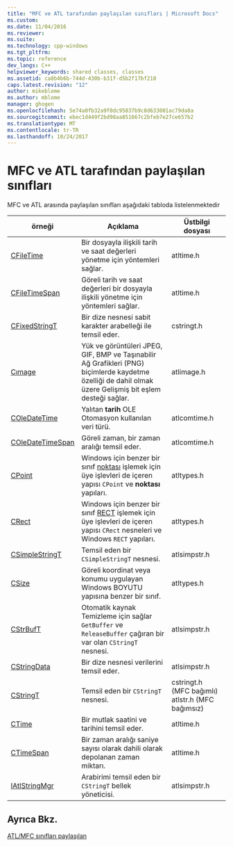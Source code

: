 ```yaml
---
title: "MFC ve ATL tarafından paylaşılan sınıfları | Microsoft Docs"
ms.custom: 
ms.date: 11/04/2016
ms.reviewer: 
ms.suite: 
ms.technology: cpp-windows
ms.tgt_pltfrm: 
ms.topic: reference
dev_langs: C++
helpviewer_keywords: shared classes, classes
ms.assetid: ca8b4b6b-744d-430b-b31f-d5b2f17bf210
caps.latest.revision: "12"
author: mikeblome
ms.author: mblome
manager: ghogen
ms.openlocfilehash: 5e74a0fb32a9f0dc95837b9c8d633001ac79da8a
ms.sourcegitcommit: ebec1d449f2bd98aa851667c2bfeb7e27ce657b2
ms.translationtype: MT
ms.contentlocale: tr-TR
ms.lasthandoff: 10/24/2017
---
```

# <a name="classes-shared-by-mfc-and-atl"></a>MFC ve ATL tarafından paylaşılan sınıfları
MFC ve ATL arasında paylaşılan sınıfları aşağıdaki tabloda listelenmektedir  
  
|örneği|Açıklama|Üstbilgi dosyası|  
|-----------|-----------------|-----------------|  
|[CFileTime](../../atl-mfc-shared/reference/cfiletime-class.md)|Bir dosyayla ilişkili tarih ve saat değerleri yönetme için yöntemleri sağlar.|atltime.h|  
|[CFileTimeSpan](../../atl-mfc-shared/reference/cfiletimespan-class.md)|Göreli tarih ve saat değerleri bir dosyayla ilişkili yönetme için yöntemleri sağlar.|atltime.h|  
|[CFixedStringT](../../atl-mfc-shared/reference/cfixedstringt-class.md)|Bir dize nesnesi sabit karakter arabelleği ile temsil eder.|cstringt.h|  
|[Cımage](../../atl-mfc-shared/reference/cimage-class.md)|Yük ve görüntüleri JPEG, GIF, BMP ve Taşınabilir Ağ Grafikleri (PNG) biçimlerde kaydetme özelliği de dahil olmak üzere Gelişmiş bit eşlem desteği sağlar.|atlimage.h|  
|[COleDateTime](../../atl-mfc-shared/reference/coledatetime-class.md)|Yalıtan **tarih** OLE Otomasyon kullanılan veri türü.|atlcomtime.h|  
|[COleDateTimeSpan](../../atl-mfc-shared/reference/coledatetimespan-class.md)|Göreli zaman, bir zaman aralığı temsil eder.|atlcomtime.h|  
|[CPoint](../../atl-mfc-shared/reference/cpoint-class.md)|Windows için benzer bir sınıf [noktası](../../mfc/reference/point-structure1.md) işlemek için üye işlevleri de içeren yapısı `CPoint` ve **noktası** yapıları.|atltypes.h|  
|[CRect](../../atl-mfc-shared/reference/crect-class.md)|Windows için benzer bir sınıf [RECT](../../mfc/reference/rect-structure1.md) işlemek için üye işlevleri de içeren yapısı `CRect` nesneleri ve Windows `RECT` yapıları.|atltypes.h|  
|[CSimpleStringT](../../atl-mfc-shared/reference/csimplestringt-class.md)|Temsil eden bir `CSimpleStringT` nesnesi.|atlsimpstr.h|  
|[CSize](../../atl-mfc-shared/reference/csize-class.md)|Göreli koordinat veya konumu uygulayan Windows BOYUTU yapısına benzer bir sınıf.|atltypes.h|  
|[CStrBufT](../../atl-mfc-shared/reference/cstrbuft-class.md)|Otomatik kaynak Temizleme için sağlar `GetBuffer` ve `ReleaseBuffer` çağıran bir var olan `CStringT` nesnesi.|atlsimpstr.h|  
|[CStringData](../../atl-mfc-shared/reference/cstringdata-class.md)|Bir dize nesnesi verilerini temsil eder.|atlsimpstr.h|  
|[CStringT](../../atl-mfc-shared/reference/cstringt-class.md)|Temsil eden bir `CStringT` nesnesi.|cstringt.h (MFC bağımlı) atlstr.h (MFC bağımsız)|  
|[CTime](../../atl-mfc-shared/reference/ctime-class.md)|Bir mutlak saatini ve tarihini temsil eder.|atltime.h|  
|[CTimeSpan](../../atl-mfc-shared/reference/ctimespan-class.md)|Bir zaman aralığı saniye sayısı olarak dahili olarak depolanan zaman miktarı.|atltime.h|  
|[IAtlStringMgr](../../atl-mfc-shared/reference/iatlstringmgr-class.md)|Arabirimi temsil eden bir `CStringT` bellek yöneticisi.|atlsimpstr.h|  
  
## <a name="see-also"></a>Ayrıca Bkz.  
 [ATL/MFC sınıfları paylaşılan](../../atl-mfc-shared/atl-mfc-shared-classes.md)


